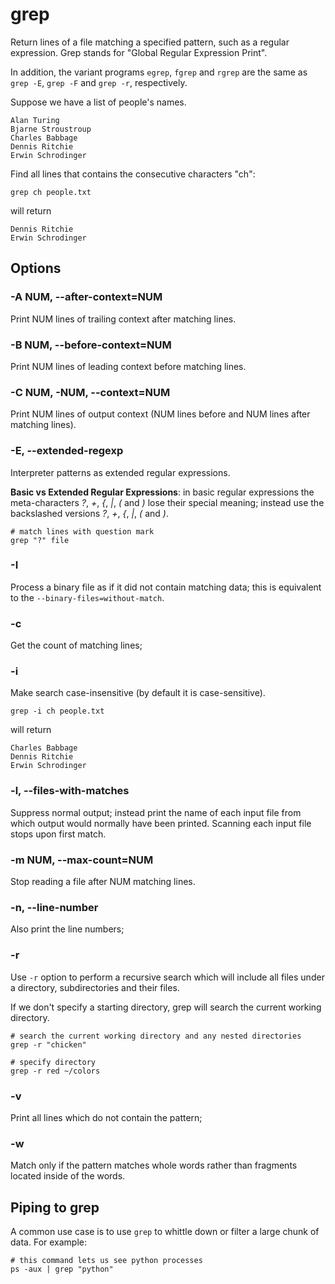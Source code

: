 # grep

Return lines of a file matching a specified pattern, such as a regular expression. Grep
stands for "Global Regular Expression Print".

In addition, the variant programs `egrep`, `fgrep` and `rgrep` are the same as
`grep -E`, `grep -F` and `grep -r`, respectively.


Suppose we have a list of people's names.

```
Alan Turing
Bjarne Stroustroup
Charles Babbage
Dennis Ritchie
Erwin Schrodinger
```

Find all lines that contains the consecutive characters "ch":

```shell
grep ch people.txt
```

will return

```
Dennis Ritchie
Erwin Schrodinger
```

## Options

### -A NUM, --after-context=NUM

Print NUM lines of trailing context after matching lines.

### -B NUM, --before-context=NUM

Print NUM lines of leading context before matching lines.

### -C NUM, -NUM, --context=NUM

Print NUM lines of output context (NUM lines before and NUM lines after matching lines).

### -E, --extended-regexp

Interpreter patterns as extended regular expressions.

**Basic vs Extended Regular Expressions**: in basic regular expressions the
meta-characters *?*, *+*, *{*, *|*, *(* and *)* lose their special meaning; instead use
the backslashed versions *\?*, *\+*, *\{*, *\|*, *(* and *\)*.

```shell
# match lines with question mark
grep "?" file
```

### -I

Process a binary file as if it did not contain matching data; this is equivalent to the
`--binary-files=without-match`.

### -c

Get the count of matching lines;

### -i

Make search case-insensitive (by default it is case-sensitive).

```shell
grep -i ch people.txt
```

will return

```
Charles Babbage
Dennis Ritchie
Erwin Schrodinger
```

### -l, --files-with-matches

Suppress normal output; instead print the name of each input file from which output
would normally have been printed. Scanning each input file stops upon first match.

### -m NUM, --max-count=NUM

Stop reading a file after NUM matching lines.

### -n, --line-number

Also print the line numbers;

### -r

Use `-r` option to perform a recursive search which will include all files under a
directory, subdirectories and their files.

If we don't specify a starting directory, grep will search the current working
directory.

```shell
# search the current working directory and any nested directories
grep -r "chicken"
```

```shell
# specify directory
grep -r red ~/colors
```

### -v

Print all lines which do not contain the pattern;

### -w

Match only if the pattern matches whole words rather than fragments located inside of
the words.

## Piping to grep

A common use case is to use `grep` to whittle down or filter a large chunk of data. For
example:

```shell
# this command lets us see python processes
ps -aux | grep "python"
```
